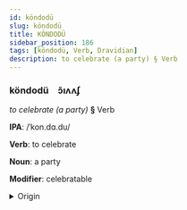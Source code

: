```yaml
---
id: köndodü
slug: köndodü
title: KÖNDODÜ
sidebar_position: 186
tags: [köndodü, Verb, Dravidian]
description: to celebrate (a party) § Verb
---
```


### köndodü&emsp;<span kind="abugida">ɔ̃ıʌʌʄ</span>

*to celebrate (a party)* **§** Verb

**IPA**: /ˈkon.dɑ.du/

**Verb**: to celebrate

**Noun**: a party

**Modifier**: celebratable

<details>
    <summary>Origin</summary>
    Tamil கொண்டாடு koṇṭāṭu [koɳɖaːɖɯ]<br/>
    <em>Dravidian Language Family</em>
</details>